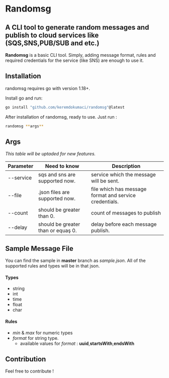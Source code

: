 # Randomsg

## A CLI tool to generate random messages and publish to cloud services like (SQS,SNS,PUB/SUB and etc.)

**Randomsg** is a basic CLI tool. Simply, adding message format, rules and required credentials for the service (like SNS) are enough to use it.

## Installation

randomsg requires go with version 1.18+.

Install go and run:

```sh
go install "github.com/keremdokumaci/randomsg"@latest
```

After installation of randomsg, ready to use. Just run :

```sh
randomsg **args**
```

## Args

_This table will be uptaded for new features._

| Parameter | Need to know                       | Description                                            |
| --------- | ---------------------------------- | ------------------------------------------------------ |
| --service | sqs and sns are supported now.     | service which the message will be sent.                |
| --file    | .json files are supported now.     | file which has message format and service credentials. |
| --count   | should be greater than 0.          | count of messages to publish                           |
| --delay   | should be greater than or equaş 0. | delay before each message publish.                     |

## Sample Message File

You can find the sample in **master** branch as _sample.json_. All of the supported rules and types will be in that json.

#### Types

- string
- int
- time
- float
- char

#### Rules

- _min_ & _max_ for numeric types
- _format_ for string type.
  - available values for _format_ : **uuid**,**startsWith**,**endsWith**

## Contribution

Feel free to contribute !
